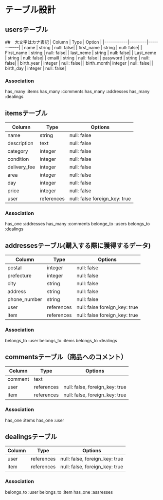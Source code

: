 # テーブル設計

## usersテーブル
##　大文字はカナ表記
| Column     | Type    | Option     |
|------------|---------|------------|
| name       | string  | null: false|
| first_name | string  | null: false|
| First_name | string  | null: false|
| last_neme  | string  | null: false|
| Last_neme  | string  | null: false|
| emaill     | string  | null: false|
| password   | string  | null: false|
| birth_year | integer | null: false|
| birth_month| integer | null: false|
| birth_day  | integer | null: false|

### Association

has_many :items 
has_many :comments
has_many :addresses
has_many :dealings

## itemsテーブル
| Column      | Type      | Options     |
| ------------| --------- | ----------- |
| name        | string    | null: false |
| description | text      | null: false |
| category    | integer   | null: false |
| condition   | integer   | null: false |
| delivery_fee| integer   | null: false |
| area        | integer   | null: false |
| day         | integer   | null: false |
| price       | integer   | null: false |
| user        | references| null: false  foreign_key: true|


### Association

has_one :addresses
has_many :comments
belonge_to :users
belongs_to :dealings

## addressesテーブル(購入する際に獲得するデータ)

| Column       | Type       | Options     |
| ------------ | ---------- | ----------- |
| postal       | integer    | null: false |
| prefecture   | integer    | null: false |
| city         | string     | null: false |
| address      | string     | null: false |
| phone_number | string     | null: false |
| user         | references | null: false  foreign_key: true|
| item         | references | null: false  foreign_key: true|

### Association
belongs_to :user
belongs_to :items
belongs_to :dealings

## commentsテーブル（商品へのコメント）

| Column  | Type       | Options                        |
| ------- | ---------- | ------------------------------ |
| comment | text       |                                |
| user    | references | null: false, foreign_key: true |
| item    | references | null: false, foreign_key: true |

### Association

has_one :items
has_one :user

 ## dealingsテーブル
| Column  | Type       | Options                        |
| ------- | ---------- | ------------------------------ |
| user    | references | null: false, foreign_key: true |
| item    | references | null: false, foreign_key: true |

### Association
belongs_to :user
belongs_to :item
has_one    :assresses
